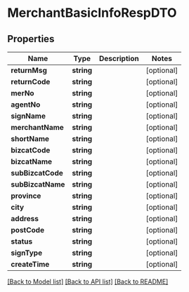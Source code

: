 # MerchantBasicInfoRespDTO

## Properties
Name | Type | Description | Notes
------------ | ------------- | ------------- | -------------
**returnMsg** | **string** |  | [optional] 
**returnCode** | **string** |  | [optional] 
**merNo** | **string** |  | [optional] 
**agentNo** | **string** |  | [optional] 
**signName** | **string** |  | [optional] 
**merchantName** | **string** |  | [optional] 
**shortName** | **string** |  | [optional] 
**bizcatCode** | **string** |  | [optional] 
**bizcatName** | **string** |  | [optional] 
**subBizcatCode** | **string** |  | [optional] 
**subBizcatName** | **string** |  | [optional] 
**province** | **string** |  | [optional] 
**city** | **string** |  | [optional] 
**address** | **string** |  | [optional] 
**postCode** | **string** |  | [optional] 
**status** | **string** |  | [optional] 
**signType** | **string** |  | [optional] 
**createTime** | **string** |  | [optional] 

[[Back to Model list]](../README.md#documentation-for-models) [[Back to API list]](../README.md#documentation-for-api-endpoints) [[Back to README]](../README.md)



